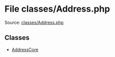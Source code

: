 File classes/Address.php
=========

Source: [classes/Address.php](https://github.com/PrestaShop/PrestaShop/blob/1.5.5.0/classes/Address.php)


Classes
-------

* [AddressCore](class.AddressCore.md)

